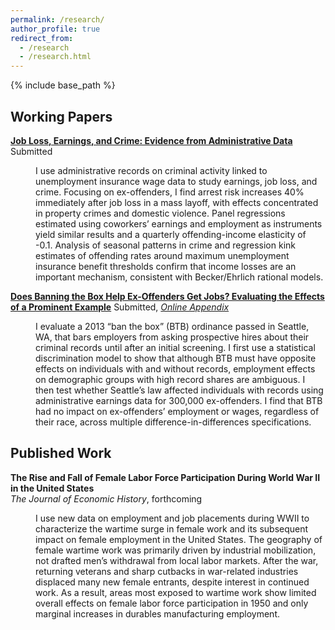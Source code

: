 ```yaml
---
permalink: /research/
author_profile: true
redirect_from:
  - /research
  - /research.html
---
```


{% include base_path %}

## Working Papers

[**Job Loss, Earnings, and Crime: Evidence from Administrative Data**](https://papers.ssrn.com/sol3/papers.cfm?abstract_id=2991317)  
Submitted
<dl><dd>I use administrative records on criminal activity linked to unemployment insurance wage data to study earnings, job loss, and crime. Focusing on ex-offenders, I find arrest risk increases 40% immediately after job loss in a mass layoff, with effects concentrated in property crimes and domestic violence. Panel regressions estimated using coworkers’ earnings and employment as instruments yield similar results and a quarterly offending-income elasticity of -0.1. Analysis of seasonal patterns in crime and regression kink estimates of offending rates around maximum unemployment insurance benefit thresholds confirm that income losses are an important mechanism, consistent with Becker/Ehrlich rational models.</dd></dl>

[**Does Banning the Box Help Ex-Offenders Get Jobs? Evaluating the Effects of a Prominent Example**](/files/btb_seattle_0418.pdf)
Submitted, [*Online Appendix*](/files/b2b_insights_ekr_online_appendix.pdf)
<dl><dd>I evaluate a 2013 “ban the box” (BTB) ordinance passed in Seattle, WA, that bars employers from asking prospective hires about their criminal records until after an initial screening. I first use a statistical discrimination model to show that although BTB must have opposite effects on individuals with and without records, employment effects on demographic groups with high record shares are ambiguous. I then test whether Seattle’s law affected individuals with records using administrative earnings data for 300,000 ex-offenders. I find that BTB had no impact on ex-offenders’ employment or wages, regardless of their race, across multiple difference-in-differences specifications.</dd></dl>


## Published Work

**The Rise and Fall of Female Labor Force Participation During World War II in the United States**  
*The Journal of Economic History*, forthcoming
<dl><dd>I use new data on employment and job placements during WWII to characterize the wartime surge in female work and its subsequent impact on female employment in the United States. The geography of female wartime work was primarily driven by industrial mobilization, not drafted men’s withdrawal from local labor markets. After the war, returning veterans and sharp cutbacks in war-related industries displaced many new female entrants, despite interest in continued work. As a result, areas most exposed to wartime work show limited overall effects on female labor force participation in 1950 and only marginal increases in durables manufacturing employment.</dd></dl>
